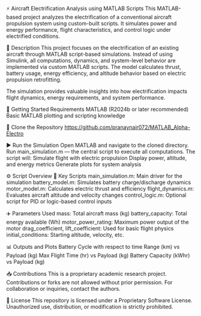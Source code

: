 ⚡ Aircraft Electrification Analysis using MATLAB Scripts
This MATLAB-based project analyzes the electrification of a conventional aircraft propulsion system using custom-built scripts. It simulates power and energy performance, flight characteristics, and control logic under electrified conditions.

📄 Description
This project focuses on the electrification of an existing aircraft through MATLAB script-based simulations. Instead of using Simulink, all computations, dynamics, and system-level behavior are implemented via custom MATLAB scripts. The model calculates thrust, battery usage, energy efficiency, and altitude behavior based on electric propulsion retrofitting.

The simulation provides valuable insights into how electrification impacts flight dynamics, energy requirements, and system performance.

🚀 Getting Started
Requirements
MATLAB (R2024b or later recommended)
Basic MATLAB plotting and scripting knowledge

🧠 Clone the Repository
https://github.com/pranaynair072/MATLAB_Alpha-Electro

▶️ Run the Simulation
Open MATLAB and navigate to the cloned directory.
Run main_simulation.m — the central script to execute all computations.
The script will:
Simulate flight with electric propulsion
Display power, altitude, and energy metrics
Generate plots for system analysis

⚙️ Script Overview
🔌 Key Scripts
main_simulation.m: Main driver for the simulation
battery_model.m: Simulates battery charge/discharge dynamics
motor_model.m: Calculates electric thrust and efficiency
flight_dynamics.m: Evaluates aircraft altitude and velocity changes
control_logic.m: Optional script for PID or logic-based control inputs

✈️ Parameters Used
mass: Total aircraft mass (kg)
battery_capacity: Total energy available (Wh)
motor_power_rating: Maximum power output of the motor
drag_coefficient, lift_coefficient: Used for basic flight physics
initial_conditions: Starting altitude, velocity, etc.

📊 Outputs and Plots
Battery Cycle with respect to time
Range (km) vs Payload (kg)
Max Flight Time (hr) vs Payload (kg)
Battery Capacity (kWhr) vs Payload (kg)

📥 Contributions
This is a proprietary academic research project. Contributions or forks are not allowed without prior permission.
For collaboration or inquiries, contact the authors.

📄 License
This repository is licensed under a Proprietary Software License.
Unauthorized use, distribution, or modification is strictly prohibited.
